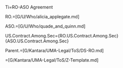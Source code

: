 Ti=RO-ASO Agreement

RO.=[G/U/Who/alicia_applegate.md]

ASO.=[G/U/Who/quade_and_quinn.md]

US.Contract.Among.Sec={RO.US.Contract.Among.Sec}{ASO.US.Contract.Among.Sec}

Parent.=[G/Kantara/UMA-Legal/ToS/DS-RO.md]

=[G/Kantara/UMA-Legal/ToS/Z-Template.md]
